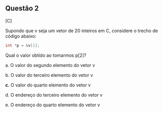 

## Questão 2
[C]

Supondo que v seja um vetor de 20 inteiros em C, considere o trecho de código abaixo:
```c
int *p = &v[1];
```
Qual o valor obtido ao tomarmos p[2]?

a. O valor do segundo elemento do vetor v

b. O valor do terceiro elemento do vetor v

**c.** O valor do quarto elemento do vetor v

d. O endereço do terceiro elemento do vetor v

e. O endereço do quarto elemento do vetor v



